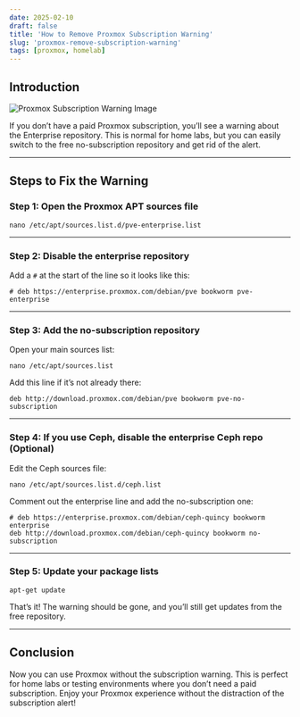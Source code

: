 ```yaml
---
date: 2025-02-10
draft: false
title: 'How to Remove Proxmox Subscription Warning'
slug: 'proxmox-remove-subscription-warning'
tags: [proxmox, homelab]
---
```


## Introduction

![Proxmox Subscription Warning Image](/images/proxmox-ve-enterprise-subscription-alert-box-screenshot.jpeg)

If you don’t have a paid Proxmox subscription, you’ll see a warning about the Enterprise repository. This is normal for home labs, but you can easily switch to the free no-subscription repository and get rid of the alert.

---

## Steps to Fix the Warning

### Step 1: Open the Proxmox APT sources file

```
nano /etc/apt/sources.list.d/pve-enterprise.list
```

---

### Step 2: Disable the enterprise repository

Add a `#` at the start of the line so it looks like this:

```
# deb https://enterprise.proxmox.com/debian/pve bookworm pve-enterprise
```

---

### Step 3: Add the no-subscription repository

Open your main sources list:

```
nano /etc/apt/sources.list
```

Add this line if it’s not already there:

```
deb http://download.proxmox.com/debian/pve bookworm pve-no-subscription
```

---

### Step 4: If you use Ceph, disable the enterprise Ceph repo (Optional)

Edit the Ceph sources file:

```
nano /etc/apt/sources.list.d/ceph.list
```

Comment out the enterprise line and add the no-subscription one:

```
# deb https://enterprise.proxmox.com/debian/ceph-quincy bookworm enterprise
deb http://download.proxmox.com/debian/ceph-quincy bookworm no-subscription
```

---

### Step 5: Update your package lists

```
apt-get update
```

That’s it! The warning should be gone, and you’ll still get updates from the free repository.

---

## Conclusion

Now you can use Proxmox without the subscription warning. This is perfect for home labs or testing environments where you don’t need a paid subscription. Enjoy your Proxmox experience without the distraction of the subscription alert!